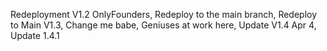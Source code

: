 Redeployment V1.2 OnlyFounders,
Redeploy to the main branch,
Redeploy to Main V1.3,
Change me babe,
Geniuses at work here,
Update V1.4 Apr 4,
Update 1.4.1 
